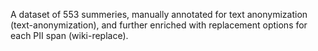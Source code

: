 A dataset of 553 summeries, manually annotated for text anonymization (text-anonymization), and further enriched with replacement options for each PII span (wiki-replace).
